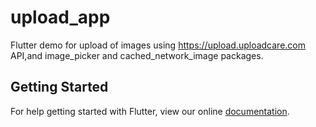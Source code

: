 # upload_app

Flutter demo for upload of images using https://upload.uploadcare.com API,and image_picker and cached_network_image packages.

## Getting Started

For help getting started with Flutter, view our online
[documentation](https://flutter.io/).
